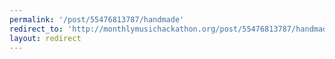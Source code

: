 ```yaml
---
permalink: '/post/55476813787/handmade'
redirect_to: 'http://monthlymusichackathon.org/post/55476813787/handmade'
layout: redirect
---
```

